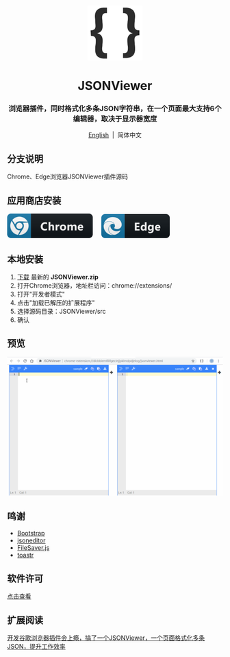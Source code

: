 <p align="center">
    <img src="./src/images/128.png" width="128">
</p>

<h1 align="center">JSONViewer</h1>

<div align="center">

### 浏览器插件，同时格式化多条JSON字符串，在一个页面最大支持6个编辑器，取决于显示器宽度

[English](README.md) &nbsp;|&nbsp; 简体中文
</div>

## 分支说明
Chrome、Edge浏览器JSONViewer插件源码

## 应用商店安装
<a href="https://chrome.google.com/webstore/detail/jsonviewer/khbdpaabobknhhlpglenglkkhdmkfnca"><img src="./pic/chrome.png" width="200" alt="Get JSONViewer for Chromium"></a>&nbsp;&nbsp;&nbsp;&nbsp;
<a href="https://microsoftedge.microsoft.com/addons/detail/plbmlbokmdfffnjgepkiknofbbljempm"><img src="./pic/edge.png" width="160" alt="Get JSONViewer for Microsoft Edge"></a>

## 本地安装
1. [下载](https://github.com/oppoic/JSONViewer/releases) 最新的 **JSONViewer.zip**
2. 打开Chrome浏览器，地址栏访问：chrome://extensions/
3. 打开"开发者模式"
4. 点击"加载已解压的扩展程序"
5. 选择源码目录：JSONViewer/src
6. 确认

## 预览
![预览](/pic/JSONViewer.gif)

## 鸣谢
* [Bootstrap](https://github.com/twbs/bootstrap)
* [jsoneditor](https://github.com/josdejong/jsoneditor)
* [FileSaver.js](https://github.com/eligrey/FileSaver.js)
* [toastr](https://github.com/CodeSeven/toastr)

## 软件许可
[点击查看](LICENSE)

## 扩展阅读
[开发谷歌浏览器插件会上瘾，搞了一个JSONViewer，一个页面格式化多条JSON，提升工作效率](https://www.cnblogs.com/oppoic/p/10444012.html)